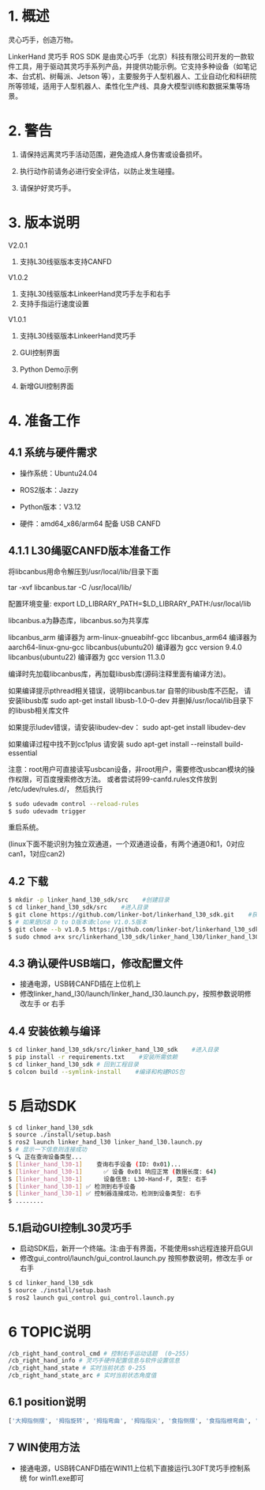 # 1. **概述**

灵心巧手，创造万物。

LinkerHand 灵巧手 ROS SDK 是由灵心巧手（北京）科技有限公司开发的一款软件工具，用于驱动其灵巧手系列产品，并提供功能示例。它支持多种设备（如笔记本、台式机、树莓派、Jetson 等），主要服务于人型机器人、工业自动化和科研院所等领域，适用于人型机器人、柔性化生产线、具身大模型训练和数据采集等场景。

# 2. **警告**

1. 请保持远离灵巧手活动范围，避免造成人身伤害或设备损坏。

2. 执行动作前请务必进行安全评估，以防止发生碰撞。

3. 请保护好灵巧手。

# 3. **版本说明**

V2.0.1
1. 支持L30线驱版本支持CANFD

V1.0.2
1. 支持L30线驱版本LinkeerHand灵巧手左手和右手
2. 支持手指运行速度设置

V1.0.1
1. 支持L30线驱版本LinkeerHand灵巧手
2. GUI控制界面
3. Python Demo示例


3. 新增GUI控制界面

# 4. 准备工作

## 4.1 系统与硬件需求

* 操作系统：Ubuntu24.04

* ROS2版本：Jazzy

* Python版本：V3.12

* 硬件：amd64_x86/arm64 配备 USB CANFD

## 4.1.1 L30绳驱CANFD版本准备工作

将libcanbus用命令解压到/usr/local/lib/目录下面

tar -xvf libcanbus.tar -C /usr/local/lib/

配置环境变量:      export LD_LIBRARY_PATH=$LD_LIBRARY_PATH:/usr/local/lib

libcanbus.a为静态库，libcanbus.so为共享库

libcanbus_arm        编译器为    arm-linux-gnueabihf-gcc
libcanbus_arm64      编译器为    aarch64-linux-gnu-gcc
libcanbus(ubuntu20)  编译器为    gcc version 9.4.0
libcanbus(ubuntu22)  编译器为    gcc version 11.3.0


编译时先加载libcanbus库，再加载libusb库(源码注释里面有编译方法)。

如果编译提示pthread相关错误，说明libcanbus.tar
自带的libusb库不匹配， 请安装libusb库        sudo apt-get install libusb-1.0-0-dev 并删掉/usr/local/lib目录下的libusb相关库文件

如果提示ludev错误，请安装libudev-dev：       sudo apt-get install libudev-dev

如果编译过程中找不到cc1plus 请安装           sudo apt-get install --reinstall build-essential


注意：root用户可直接读写usbcan设备，非root用户，需要修改usbcan模块的操作权限，可百度搜索修改方法。
或者尝试将99-canfd.rules文件放到 /etc/udev/rules.d/， 然后执行
```bash
$ sudo udevadm control --reload-rules
$ sudo udevadm trigger
```
重启系统。

(linux下面不能识别为独立双通道，一个双通道设备，有两个通道0和1，0对应can1，1对应can2)


## 4.2 下载

```bash
$ mkdir -p linker_hand_l30_sdk/src    #创建目录
$ cd linker_hand_l30_sdk/src    #进入目录
$ git clone https://github.com/linker-bot/linkerhand_l30_sdk.git    #获取SDK
$ # 如果是USB D to D版本请clone V1.0.5版本
$ git clone --b v1.0.5 https://github.com/linker-bot/linkerhand_l30_sdk.git
$ sudo chmod a+x src/linkerhand_l30_sdk/linker_hand_l30/linker_hand_l30/linker_hand_l30.py # 添加执行权限
```

## 4.3 确认硬件USB端口，修改配置文件
- 接通电源，USB转CANFD插在上位机上
- 修改linker_hand_l30/launch/linker_hand_l30.launch.py，按照参数说明修改左手 or 右手

## 4.4 安装依赖与编译

```bash
$ cd linker_hand_l30_sdk/src/linker_hand_l30_sdk    #进入目录
$ pip install -r requirements.txt    #安装所需依赖
$ cd linker_hand_l30_sdk # 回到工程目录
$ colcon build --symlink-install    #编译和构建ROS包
```

# 5 启动SDK
```bash
$ cd linker_hand_l30_sdk
$ source ./install/setup.bash
$ ros2 launch linker_hand_l30 linker_hand_l30.launch.py
$ # 显示一下信息则连接成功
$ 🔍 正在查询设备类型...
$ [linker_hand_l30-1]    查询右手设备 (ID: 0x01)...
$ [linker_hand_l30-1]      ✅ 设备 0x01 响应正常 (数据长度: 64)
$ [linker_hand_l30-1]      设备信息: L30-Hand-F, 类型: 右手
$ [linker_hand_l30-1] ✅ 检测到右手设备
$ [linker_hand_l30-1] ✅ 控制器连接成功，检测到设备类型: 右手
$ ........
```
## 5.1启动GUI控制L30灵巧手
 - 启动SDK后，新开一个终端。注:由于有界面，不能使用ssh远程连接开启GUI
 - 修改gui_control/launch/gui_control.launch.py 按照参数说明，修改左手 or 右手
```bash
$ cd linker_hand_l30_sdk
$ source ./install/setup.bash
$ ros2 launch gui_control gui_control.launch.py
```

# 6 TOPIC说明
```bash
/cb_right_hand_control_cmd # 控制右手运动话题  (0~255)
/cb_right_hand_info # 灵巧手硬件配置信息与软件设置信息
/cb_right_hand_state # 实时当前状态 0-255
/cb_right_hand_state_arc # 实时当前状态角度值
```
## 6.1 position说明
```bash
['大拇指侧摆', '拇指旋转', '拇指弯曲', '拇指指尖', '食指侧摆', '食指指根弯曲', '食指指尖', '中指侧摆', '中指指根', '中指指尖', '无名指侧摆', '无名指指根', '无名指指尖', '小指侧摆', '小指指根', '小指指尖', '手腕']
```


## 7 WIN使用方法
 - 接通电源，USB转CANFD插在WIN11上位机下直接运行L30FT灵巧手控制系统 for win11.exe即可
